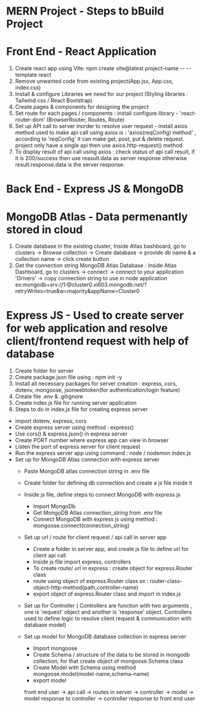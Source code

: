 # MERN Project - Steps to bBuild Project
# Front End - React Application


1. Create react app using Vite: npm create vite@latest project-name -- --template react
2. Remove unwanted code from existing project(App.jsx, App.css, index.css)
3. Install & configure Libraries we need for our project (Styling libraries : Tailwind css / React Bootstrap)
4. Create pages & components for designing the project
5. Set route for each pages / components : install configure library - 'react-router-dom' (BrowserRouter, Routes, Route)
6. Set up API call to server inorder to resolve user request - install axios method used to make api call using axios is : 'axios(reqConfig) method' , according to 'reqConfig' it can make get, post, put & delete request. project only have a single api then use axios.http-request() method
7. To display result of api call using axios : check status of api call result, if it is 200/success then use reasult.data as server response otherwise result.response.data is the server response.

# Back End - Express JS & MongoDB

# MongoDB Atlas - Data permenantly stored in cloud
1. Create database in the existing cluster, Inside Atlas bashboard, go to clusters -> Browse collection -> Create database -> provide db name & a collection name -> click create button
2. Get the connection string MongoDB Atlas Database : Inside Atlas Dashboard, go to clusters -> connect -> connect to your application 'Drivers' -> copy connection string to use in node application 
ex:mongodb+srv://<db-username>1:<db-password>@cluster0.xi603.mongodb.net/<database-name>?retryWrites=true&w=majority&appName=Cluster0


# Express JS - Used to create server for web application and resolve client/frontend request with  help of database

1. Create folder for server
2. Create package.json file using : npm init -y
3. Install all necessary packages for server creation : express, cors, dotenv, mongoose, jsonwebtoken(for authentication/login feature)
4. Create file .env & .gitignore
5. Create index.js file for running server application
6. Steps to do in index.js file for creating express server
  - import dotenv, express, cors
  - Create express server using method : express()
  - Use cors() & express.json() in express server
  - Create PORT number where express app can view in browser
  - Listen the port of express server for client request
  - Run the express server app using command : node / nodemon index.js
  - Set up for MongoDB Atlas connection with express server
    - Paste MongoDB atlas connection string in .env file
    - Create folder for defining db connection and create a js file inside it
    - Inside js file, define steps to connect MongoDB with express js
      - Import MongoDb
      - Get MongoDB Atlas connection_string from .env file
      - Connect MongoDB with express js using method : mongoose.connect(connection_string)
    - Set up url / route for client request / api call in server app
      - Create a folder in server app, and create js file to define url for client api call
      - Inside js file import express, controllers
      - To create route/ url in express : create object for express.Router class
      - route using object of express.Router class ex : router-class-object-http-method(path,controller-name)
      - export object of express.Router class and import in index.js
    - Set up for Controller ( Controllers are function with two arguments , one is 'request' object and another is 'response' object. Controllers used to define logic to resolve client request & communication with database model)
    - Set up model for MongoDB database collection in express server
      - Import mongoose
      - Create Schema / structure of the data to be stored in mongodb collection, for that create object of mongoose.Schema class
      - Create Model with Schema using method mongoose.model(model-name,schema-name)
      - export model



      front end user -> api call -> routes in server -> controller -> model -> model response to controller -> controller response to front end user
